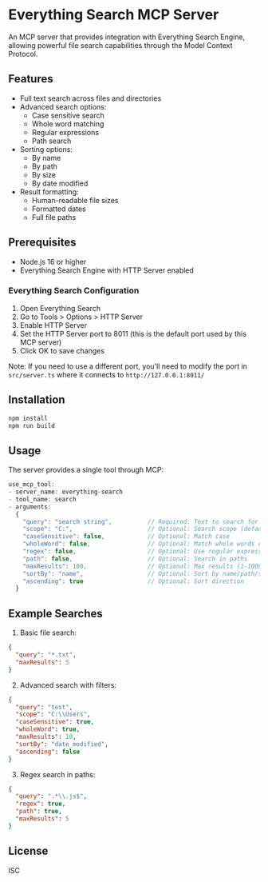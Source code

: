 # Everything Search MCP Server

An MCP server that provides integration with Everything Search Engine, allowing powerful file search capabilities through the Model Context Protocol.

## Features

- Full text search across files and directories
- Advanced search options:
  - Case sensitive search
  - Whole word matching
  - Regular expressions
  - Path search
- Sorting options:
  - By name
  - By path
  - By size
  - By date modified
- Result formatting:
  - Human-readable file sizes
  - Formatted dates
  - Full file paths

## Prerequisites

- Node.js 16 or higher
- Everything Search Engine with HTTP Server enabled

### Everything Search Configuration

1. Open Everything Search
2. Go to Tools > Options > HTTP Server
3. Enable HTTP Server
4. Set the HTTP Server port to 8011 (this is the default port used by this MCP server)
5. Click OK to save changes

Note: If you need to use a different port, you'll need to modify the port in `src/server.ts` where it connects to `http://127.0.0.1:8011/`

## Installation

```bash
npm install
npm run build
```

## Usage

The server provides a single tool through MCP:

```typescript
use_mcp_tool:
- server_name: everything-search
- tool_name: search
- arguments:
  {
    "query": "search string",          // Required: Text to search for
    "scope": "C:",                     // Optional: Search scope (default: C:)
    "caseSensitive": false,            // Optional: Match case
    "wholeWord": false,                // Optional: Match whole words only
    "regex": false,                    // Optional: Use regular expressions
    "path": false,                     // Optional: Search in paths
    "maxResults": 100,                 // Optional: Max results (1-1000, default: 100)
    "sortBy": "name",                  // Optional: Sort by name/path/size/date_modified
    "ascending": true                  // Optional: Sort direction
  }
```

## Example Searches

1. Basic file search:
```json
{
  "query": "*.txt",
  "maxResults": 5
}
```

2. Advanced search with filters:
```json
{
  "query": "test",
  "scope": "C:\\Users",
  "caseSensitive": true,
  "wholeWord": true,
  "maxResults": 10,
  "sortBy": "date_modified",
  "ascending": false
}
```

3. Regex search in paths:
```json
{
  "query": ".*\\.js$",
  "regex": true,
  "path": true,
  "maxResults": 5
}
```

## License

ISC

